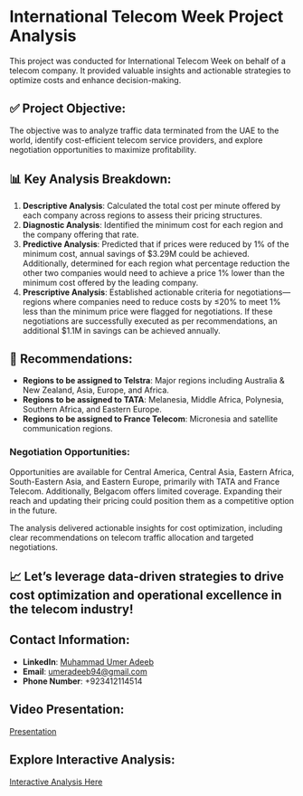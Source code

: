 # International Telecom Week Project Analysis

This project was conducted for International Telecom Week on behalf of a telecom company. It provided valuable insights and actionable strategies to optimize costs and enhance decision-making.

## ✅ Project Objective:
The objective was to analyze traffic data terminated from the UAE to the world, identify cost-efficient telecom service providers, and explore negotiation opportunities to maximize profitability.

## 📊 Key Analysis Breakdown:
1. **Descriptive Analysis**: Calculated the total cost per minute offered by each company across regions to assess their pricing structures.
2. **Diagnostic Analysis**: Identified the minimum cost for each region and the company offering that rate.
3. **Predictive Analysis**: Predicted that if prices were reduced by 1% of the minimum cost, annual savings of $3.29M could be achieved. Additionally, determined for each region what percentage reduction the other two companies would need to achieve a price 1% lower than the minimum cost offered by the leading company.
4. **Prescriptive Analysis**: Established actionable criteria for negotiations—regions where companies need to reduce costs by ≤20% to meet 1% less than the minimum price were flagged for negotiations. If these negotiations are successfully executed as per recommendations, an additional $1.1M in savings can be achieved annually.

## 📌 Recommendations:
- **Regions to be assigned to Telstra**: Major regions including Australia & New Zealand, Asia, Europe, and Africa.
- **Regions to be assigned to TATA**: Melanesia, Middle Africa, Polynesia, Southern Africa, and Eastern Europe.
- **Regions to be assigned to France Telecom**: Micronesia and satellite communication regions.

### Negotiation Opportunities:
Opportunities are available for Central America, Central Asia, Eastern Africa, South-Eastern Asia, and Eastern Europe, primarily with TATA and France Telecom. Additionally, Belgacom offers limited coverage. Expanding their reach and updating their pricing could position them as a competitive option in the future.

The analysis delivered actionable insights for cost optimization, including clear recommendations on telecom traffic allocation and targeted negotiations.

## 📈 Let’s leverage data-driven strategies to drive cost optimization and operational excellence in the telecom industry!

## Contact Information:
- **LinkedIn**: [Muhammad Umer Adeeb](https://www.linkedin.com/in/muhammad-umer-adeeb/)
- **Email**: [umeradeeb94@gmail.com](mailto:umeradeeb94@gmail.com)
- **Phone Number**: +923412114514

## Video Presentation:
[Presentation](https://www.linkedin.com/posts/muhammad-umer-adeeb_dataanalysis-telecomweek-internationaltelecom-activity-7285644020280688640-9Iep?utm_source=share&utm_medium=member_desktop&rcm=ACoAABRRmngBovrUN-82nXDoZjMcSst7t_yBB3A)


## Explore Interactive Analysis:
[Interactive Analysis Here](https://lnkd.in/eYggt6CQ)
